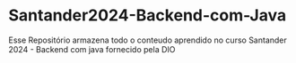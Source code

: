 # Santander2024-Backend-com-Java
Esse Repositório armazena todo o conteudo aprendido no curso Santander 2024 - Backend com java fornecido pela DIO
